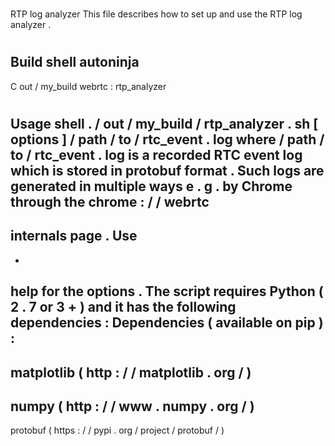 #
RTP
log
analyzer
This
file
describes
how
to
set
up
and
use
the
RTP
log
analyzer
.
#
#
Build
shell
autoninja
-
C
out
/
my_build
webrtc
:
rtp_analyzer
#
#
Usage
shell
.
/
out
/
my_build
/
rtp_analyzer
.
sh
[
options
]
/
path
/
to
/
rtc_event
.
log
where
/
path
/
to
/
rtc_event
.
log
is
a
recorded
RTC
event
log
which
is
stored
in
protobuf
format
.
Such
logs
are
generated
in
multiple
ways
e
.
g
.
by
Chrome
through
the
chrome
:
/
/
webrtc
-
internals
page
.
Use
-
-
help
for
the
options
.
The
script
requires
Python
(
2
.
7
or
3
+
)
and
it
has
the
following
dependencies
:
Dependencies
(
available
on
pip
)
:
-
matplotlib
(
http
:
/
/
matplotlib
.
org
/
)
-
numpy
(
http
:
/
/
www
.
numpy
.
org
/
)
-
protobuf
(
https
:
/
/
pypi
.
org
/
project
/
protobuf
/
)
